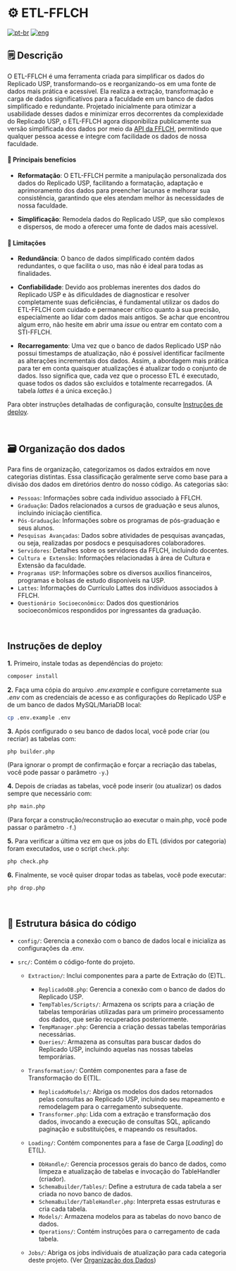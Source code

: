 # ⚙️ ETL-FFLCH

[![pt-br](https://img.shields.io/badge/lang-pt--br-red.svg)](https://github.com/fflch/etl/blob/main/README.md)
[![eng](https://img.shields.io/badge/lang-en-blue.svg)](https://github.com/fflch/etl/blob/main/README.eng.md)

## 🗒️ Descrição

O ETL-FFLCH é uma ferramenta criada para simplificar os dados do Replicado USP, transformando-os e reorganizando-os em uma fonte de dados mais prática e acessível. Ela realiza a extração, transformação e carga de dados significativos para a faculdade em um banco de dados simplificado e redundante. Projetado inicialmente para otimizar a usabilidade desses dados e minimizar erros decorrentes da complexidade do Replicado USP, o ETL-FFLCH agora disponibiliza publicamente sua versão simplificada dos dados por meio da [API da FFLCH](https://api.fflch.usp.br), permitindo que qualquer pessoa acesse e integre com facilidade os dados de nossa faculdade.

#### 🌟 Principais benefícios

- **Reformatação**: O ETL-FFLCH permite a manipulação personalizada dos dados do Replicado USP, facilitando a formatação, adaptação e aprimoramento dos dados para preencher lacunas e melhorar sua consistência, garantindo que eles atendam melhor às necessidades de nossa faculdade.

- **Simplificação**: Remodela dados do Replicado USP, que são complexos e dispersos, de modo a oferecer uma fonte de dados mais acessível.


#### 🚧 Limitações

 - **Redundância**: O banco de dados simplificado contém dados redundantes, o que facilita o uso, mas não é ideal para todas as finalidades.

 - **Confiabilidade**: Devido aos problemas inerentes dos dados do Replicado USP e às dificuldades de diagnosticar e resolver completamente suas deficiências, é fundamental utilizar os dados do ETL-FFLCH com cuidado e permanecer crítico quanto à sua precisão, especialmente ao lidar com dados mais antigos. Se achar que encontrou algum erro, não hesite em abrir uma *issue* ou entrar em contato com a STI-FFLCH.
 
 - **Recarregamento**: Uma vez que o banco de dados Replicado USP não possui timestamps de atualização, não é possível identificar facilmente as alterações incrementais dos dados. Assim, a abordagem mais prática para ter em conta quaisquer atualizações é atualizar todo o conjunto de dados. Isso significa que, cada vez que o processo ETL é executado, quase todos os dados são excluídos e totalmente recarregados. (A tabela *lattes* é a única exceção.)

 Para obter instruções detalhadas de configuração, consulte [Instruções de deploy](#instruções-de-deploy).

<br>

## 🗃️ Organização dos dados

Para fins de organização, categorizamos os dados extraídos em nove categorias distintas. Essa classificação geralmente serve como base para a divisão dos dados em diretórios dentro do nosso código. As categorias são:

- `Pessoas`: Informações sobre cada indivíduo associado à FFLCH.
- `Graduação`: Dados relacionados a cursos de graduação e seus alunos, incluindo iniciação científica.
- `Pós-Graduação`: Informações sobre os programas de pós-graduação e seus alunos.
- `Pesquisas Avançadas`: Dados sobre atividades de pesquisas avançadas, ou seja, realizadas por posdocs e pesquisadores colaboradores.
- `Servidores`: Detalhes sobre os servidores da FFLCH, incluindo docentes.
- `Cultura e Extensão`: Informações relacionadas à área de Cultura e Extensão da faculdade.
- `Programas USP`: Informações sobre os diversos auxílios financeiros, programas e bolsas de estudo disponíveis na USP.
- `Lattes`: Informações do Currículo Lattes dos indivíduos associados à FFLCH.
- `Questionário Socioeconômico`: Dados dos questionários socioeconômicos respondidos por ingressantes da graduação.

<br>

## Instruções de deploy

**1.** Primeiro, instale todas as dependências do projeto:

```sh
composer install
```

**2.** Faça uma cópia do arquivo *.env.example* e configure corretamente sua *.env* com as credenciais de acesso e as configurações do Replicado USP e de um banco de dados MySQL/MariaDB local:

```sh
cp .env.example .env
```

**3.** Após configurado o seu banco de dados local, você pode criar (ou recriar) as tabelas com:

```sh
php builder.php
```

(Para ignorar o prompt de confirmação e forçar a recriação das tabelas, você pode passar o parâmetro `-y`.)

**4.** Depois de criadas as tabelas, você pode inserir (ou atualizar) os dados sempre que necessário com:

```sh
php main.php
```

(Para forçar a construção/reconstrução ao executar o main.php, você pode passar o parâmetro `-f`.)

**5.** Para verificar a última vez em que os jobs do ETL (dividos por categoria) foram executados, use o script `check.php`:

```sh
php check.php
```

**6.** Finalmente, se você quiser dropar todas as tabelas, você pode executar:

```sh
php drop.php
```

<br>

## 🧩 Estrutura básica do código

- `config/`: Gerencia a conexão com o banco de dados local e inicializa as configurações da .env.
- `src/`: Contém o código-fonte do projeto.
    
    - `Extraction/`: Inclui componentes para a parte de Extração do (E)TL.
        - `ReplicadoDB.php`: Gerencia a conexão com o banco de dados do Replicado USP.
        - `TempTables/Scripts/`: Armazena os scripts para a criação de tabelas temporárias utilizadas para um primeiro processamento dos dados, que serão recuperados posteriormente.
        - `TempManager.php`: Gerencia a criação dessas tabelas temporárias necessárias.
        - `Queries/`: Armazena as consultas para buscar dados do Replicado USP, incluindo aquelas nas nossas tabelas temporárias.
    
    - `Transformation/`: Contém componentes para a fase de Transformação do E(T)L.
        - `ReplicadoModels/`: Abriga os modelos dos dados retornados pelas consultas ao Replicado USP, incluindo seu mapeamento e remodelagem para o carregamento subsequente.
        - `Transformer.php`: Lida com a extração e transformação dos dados, invocando a execução de consultas SQL, aplicando paginação e substituições, e mapeando os resultados.

    - `Loading/`: Contém componentes para a fase de Carga [*Loading*] do ET(L).
        - `DbHandle/`: Gerencia processos gerais do banco de dados, como limpeza e atualização de tabelas e invocação do TableHandler (criador).
        - `SchemaBuilder/Tables/`: Define a estrutura de cada tabela a ser criada no novo banco de dados.
        - `SchemaBuilder/TableHandler.php`: Interpreta essas estruturas e cria cada tabela.
        - `Models/`: Armazena modelos para as tabelas do novo banco de dados.
        - `Operations/`: Contém instruções para o carregamento de cada tabela.

    - `Jobs/`: Abriga os jobs individuais de atualização para cada categoria deste projeto. (Ver [Organização dos Dados](#️-organização-dos-dados))